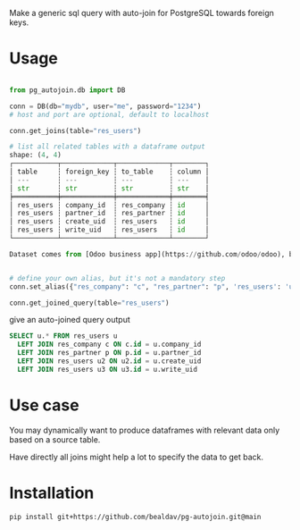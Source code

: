 Make a generic sql query with auto-join for PostgreSQL towards foreign keys.


# Usage

```python

from pg_autojoin.db import DB

conn = DB(db="mydb", user="me", password="1234")
# host and port are optional, default to localhost

conn.get_joins(table="res_users")

# list all related tables with a dataframe output
shape: (4, 4)
┌───────────┬─────────────┬─────────────┬────────┐
│ table     ┆ foreign_key ┆ to_table    ┆ column │
│ ---       ┆ ---         ┆ ---         ┆ ---    │
│ str       ┆ str         ┆ str         ┆ str    │
╞═══════════╪═════════════╪═════════════╪════════╡
│ res_users ┆ company_id  ┆ res_company ┆ id     │
│ res_users ┆ partner_id  ┆ res_partner ┆ id     │
│ res_users ┆ create_uid  ┆ res_users   ┆ id     │
│ res_users ┆ write_uid   ┆ res_users   ┆ id     │
└───────────┴─────────────┴─────────────┴────────┘

Dataset comes from [Odoo business app](https://github.com/odoo/odoo), but you can use it with any PostgreSQL database.

```


```python

# define your own alias, but it's not a mandatory step
conn.set_alias({"res_company": "c", "res_partner": "p", 'res_users': 'u'})

conn.get_joined_query(table="res_users")

```

give an auto-joined query output


```sql
SELECT u.* FROM res_users u 
  LEFT JOIN res_company c ON c.id = u.company_id 
  LEFT JOIN res_partner p ON p.id = u.partner_id 
  LEFT JOIN res_users u2 ON u2.id = u.create_uid 
  LEFT JOIN res_users u3 ON u3.id = u.write_uid
```


# Use case

You may dynamically want to produce dataframes with relevant data only based on a source table.

Have directly all joins might help a lot to specify the data to get back.


# Installation

```bash
pip install git+https://github.com/bealdav/pg-autojoin.git@main
```

